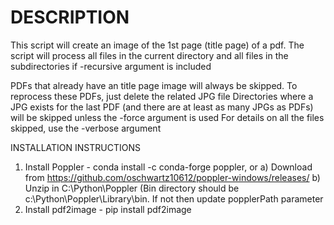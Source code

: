 # DESCRIPTION
 This script will create an image of the 1st page (title page) of a pdf. The script will process all files in the current
 directory and all files in the subdirectories if -recursive argument is included

 PDFs that already have an title page image will always be skipped. To reprocess these PDFs, just delete the related JPG file
 Directories where a JPG exists for the last PDF (and there are at least as many JPGs as PDFs) will be skipped unless the -force argument is used
 For details on all the files skipped, use the -verbose argument
  

 INSTALLATION INSTRUCTIONS
 1. Install Poppler - conda install -c conda-forge poppler, or 
    a) Download from https://github.com/oschwartz10612/poppler-windows/releases/
    b) Unzip in C:\Python\Poppler (Bin directory should be c:\Python\Poppler\Library\bin. If not then update popplerPath parameter
 2. Install pdf2image - pip install pdf2image
